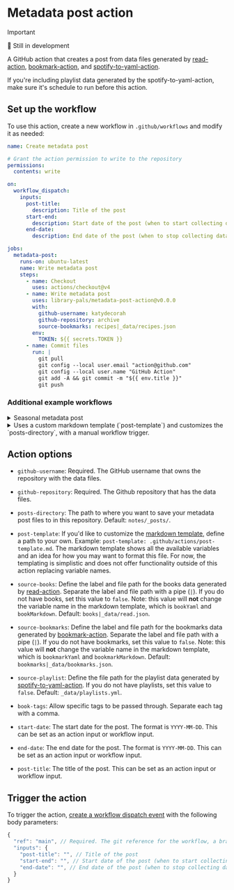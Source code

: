 # Metadata post action

> [!IMPORTANT]
> 🧪 Still in development

A GitHub action that creates a post from data files generated by [read-action](https://github.com/library-pals/read-action), [bookmark-action](https://github.com/library-pals/bookmark-action), and [spotify-to-yaml-action](https://github.com/library-pals/spotify-to-yaml-action).

If you're including playlist data generated by the spotify-to-yaml-action, make sure it's schedule to run before this action.

<!-- START GENERATED DOCUMENTATION -->

## Set up the workflow

To use this action, create a new workflow in `.github/workflows` and modify it as needed:

```yml
name: Create metadata post

# Grant the action permission to write to the repository
permissions:
  contents: write

on:
  workflow_dispatch:
    inputs:
      post-title:
        description: Title of the post
      start-end:
        description: Start date of the post (when to start collecting data). Use the format YYYY-MM-DD.
      end-date:
        description: End date of the post (when to stop collecting data and the date of the post). Use the format YYYY-MM-DD.

jobs:
  metadata-post:
    runs-on: ubuntu-latest
    name: Write metadata post
    steps:
      - name: Checkout
        uses: actions/checkout@v4
      - name: Write metadata post
        uses: library-pals/metadata-post-action@v0.0.0
        with:
          github-username: katydecorah
          github-repository: archive
          source-bookmarks: recipes|_data/recipes.json
        env:
          TOKEN: ${{ secrets.TOKEN }}
      - name: Commit files
        run: |
          git pull
          git config --local user.email "action@github.com"
          git config --local user.name "GitHub Action"
          git add -A && git commit -m "${{ env.title }}"
          git push
```

### Additional example workflows

<details>
<summary>Seasonal metadata post</summary>

```yml
name: Seasonal metadata post

on:
  workflow_dispatch:
  schedule:
    - cron: "00 02 20 Mar,Jun,Sep,Dec *"

jobs:
  metadata-post:
    runs-on: ubuntu-latest
    name: Write metadata post
    steps:
      - name: Checkout
        uses: actions/checkout@v4
      - name: Set post title and dates
        run: |
          MONTH=$(date +%m)
          YEAR=$(date +%Y)

          declare -A SEASONS=(
            ["03"]="Winter"
            ["06"]="Spring"
            ["09"]="Summer"
            ["12"]="Fall"
          )

          set_env_vars() {
            local season=$1
            local start_date=$2
            local end_date=$3
            local post_title=""

            if [ "$season" = "Winter" ]; then
              post_title="$(($YEAR - 1))/${YEAR} ${season}"
            else
              post_title="${YEAR} ${season}"
            fi

            echo "POST_TITLE=${post_title}" >> $GITHUB_ENV
            echo "START_DATE=${start_date}" >> $GITHUB_ENV
            echo "END_DATE=${end_date}" >> $GITHUB_ENV
          }

          case $MONTH in
            "03")
              set_env_vars ${SEASONS[$MONTH]} "$(($YEAR - 1))-12-21" "${YEAR}-03-20"
              ;;
            "06")
              set_env_vars ${SEASONS[$MONTH]} "${YEAR}-03-21" "${YEAR}-06-20"
              ;;
            "09")
              set_env_vars ${SEASONS[$MONTH]} "${YEAR}-06-21" "${YEAR}-09-20"
              ;;
            "12")
              set_env_vars ${SEASONS[$MONTH]} "${YEAR}-09-21" "${YEAR}-12-20"
              ;;
          esac
      - name: Write metadata post
        uses: library-pals/metadata-post-action@v0.0.0
        with:
          github-username: katydecorah
          github-repository: archive
          source-bookmarks: recipes|_data/recipes.json
          book-tags: "recommend,skip"
          start-date: ${{ env.START_DATE }}
          end-date: ${{ env.END_DATE }}
          post-title: ${{ env.POST_TITLE }}
        env:
          TOKEN: ${{ secrets.TOKEN }}
      - name: Commit files
        run: |
          git pull
          git config --local user.email "action@github.com"
          git config --local user.name "GitHub Action"
          git add -A && git commit -m "${{ env.POST_TITLE }}"
          git push
```

</details>

<details>
<summary>Uses a custom markdown template (`post-template`) and customizes the `posts-directory`, with a manual workflow trigger.</summary>

```yml
name: Uses a custom markdown template (`post-template`) and customizes the `posts-directory`, with a manual workflow trigger.

on:
  workflow_dispatch:
    inputs:
      start-date:
        description: "The start date for the post in the format YYYY-MM-DD"
        type: string
        required: true
      end-date:
        description: "The end date for the post in the format YYYY-MM-DD"
        type: string
        required: true
      post-title:
        description: "The title of the post"
        type: string
        required: true

jobs:
  metadata-post:
    runs-on: ubuntu-latest
    name: Write metadata post
    steps:
      - name: Checkout
        uses: actions/checkout@v4
      - name: Write metadata post
        uses: library-pals/metadata-post-action@v0.0.0
        with:
          github-username: katydecorah
          github-repository: archive
          post-template: .github/actions/post-template-basic.md
          posts-directory: books/
          source-bookmarks: recipes|_data/recipes.json
        env:
          TOKEN: ${{ secrets.TOKEN }}
      - name: Commit files
        run: |
          git pull
          git config --local user.email "action@github.com"
          git config --local user.name "GitHub Action"
          git add -A && git commit -m "${{ env.title }}"
          git push
```

</details>

## Action options

- `github-username`: Required. The GitHub username that owns the repository with the data files.

- `github-repository`: Required. The Github repository that has the data files.

- `posts-directory`: The path to where you want to save your metadata post files to in this repository. Default: `notes/_posts/`.

- `post-template`: If you'd like to customize the [markdown template](src/template.md), define a path to your own. Example: `post-template: .github/actions/post-template.md`. The markdown template shows all the available variables and an idea for how you may want to format this file. For now, the templating is simplistic and does not offer functionality outside of this action replacing variable names.

- `source-books`: Define the label and file path for the books data generated by [read-action](https://github.com/katydecorah/read-action). Separate the label and file path with a pipe (`|`). If you do not have books, set this value to `false`. Note: this value will **not** change the variable name in the markdown template, which is `bookYaml` and `bookMarkdown`. Default: `books|_data/read.json`.

- `source-bookmarks`: Define the label and file path for the bookmarks data generated by [bookmark-action](https://github.com/katydecorah/bookmark-action). Separate the label and file path with a pipe (`|`). If you do not have bookmarks, set this value to `false`. Note: this value will **not** change the variable name in the markdown template, which is `bookmarkYaml` and `bookmarkMarkdown`. Default: `bookmarks|_data/bookmarks.json`.

- `source-playlist`: Define the file path for the playlist data generated by [spotify-to-yaml-action](https://github.com/katydecorah/spotify-to-yaml-action). If you do not have playlists, set this value to `false`. Default: `_data/playlists.yml`.

- `book-tags`: Allow specific tags to be passed through. Separate each tag with a comma.

- `start-date`: The start date for the post. The format is `YYYY-MM-DD`. This can be set as an action input or workflow input.

- `end-date`: The end date for the post. The format is `YYYY-MM-DD`. This can be set as an action input or workflow input.

- `post-title`: The title of the post. This can be set as an action input or workflow input.

## Trigger the action

To trigger the action, [create a workflow dispatch event](https://docs.github.com/en/rest/actions/workflows#create-a-workflow-dispatch-event) with the following body parameters:

```js
{
  "ref": "main", // Required. The git reference for the workflow, a branch or tag name.
  "inputs": {
    "post-title": "", // Title of the post
    "start-end": "", // Start date of the post (when to start collecting data). Use the format YYYY-MM-DD.
    "end-date": "", // End date of the post (when to stop collecting data and the date of the post). Use the format YYYY-MM-DD.
  }
}
```

<!-- END GENERATED DOCUMENTATION -->
